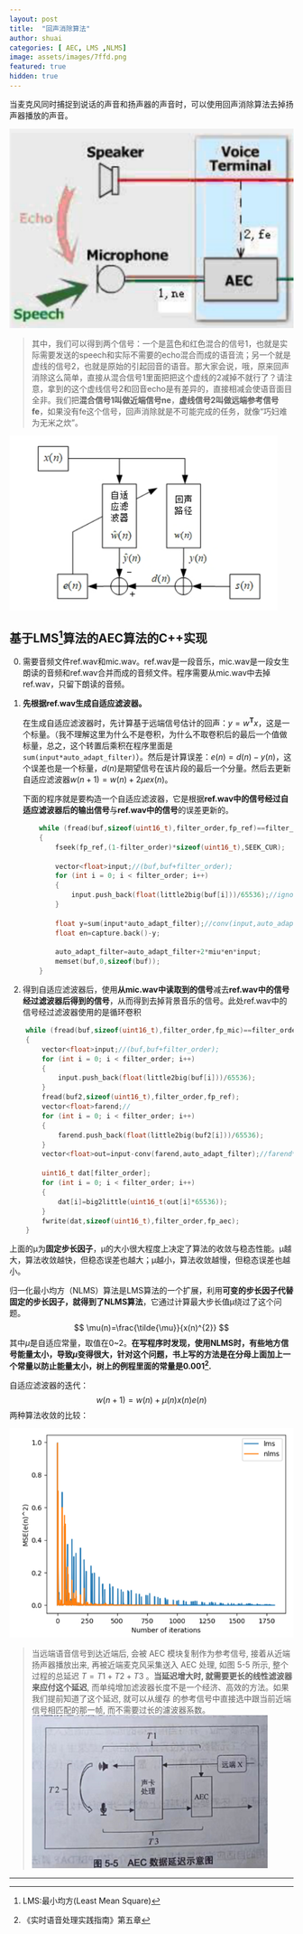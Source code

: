 ```yaml
---
layout: post
title:  "回声消除算法"
author: shuai
categories: [ AEC, LMS ,NLMS]
image: assets/images/7ffd.png
featured: true
hidden: true
---
```


当麦克风同时捕捉到说话的声音和扬声器的声音时，可以使用回声消除算法去掉扬声器播放的声音。

![picture 4](../assets/images/bc8c.png)  
>其中，我们可以得到两个信号：一个是蓝色和红色混合的信号1，也就是实际需要发送的speech和实际不需要的echo混合而成的语音流；另一个就是虚线的信号2，也就是原始的引起回音的语音。那大家会说，哦，原来回声消除这么简单，直接从混合信号1里面把把这个虚线的2减掉不就行了？请注意，拿到的这个虚线信号2和回音echo是有差异的，直接相减会使语音面目全非。我们把**混合信号1叫做近端信号ne**，**虚线信号2叫做远端参考信号fe**，如果没有fe这个信号，回声消除就是不可能完成的任务，就像“巧妇难为无米之炊”。

![picture 5](../assets/images/7ffd.png)  

## 基于LMS[^1]算法的AEC算法的C++实现

0. 需要音频文件ref.wav和mic.wav。ref.wav是一段音乐，mic.wav是一段女生朗读的音频和ref.wav合并而成的音频文件。程序需要从mic.wav中去掉ref.wav，只留下朗读的音频。

1. **先根据ref.wav生成自适应滤波器。**

   在生成自适应滤波器时，先计算基于远端信号估计的回声：$y=w^{\mathbf{T}} x$，这是一个标量。（我不理解这里为什么不是卷积，为什么不取卷积后的最后一个值做标量，总之，这个转置后乘积在程序里面是 `sum(input*auto_adapt_filter)`）。然后是计算误差：$e(n)=d(n)-y(n)$，这个误差也是一个标量，$d(n)$是期望信号在该片段的最后一个分量。然后去更新自适应滤波器$w(n+1)=w(n)+2 \mu e x(n)$。

   下面的程序就是要构造一个自适应滤波器，它是根据**ref.wav中的信号经过自适应滤波器后的输出信号**与**ref.wav中的信号**的误差更新的。

   ```c++
       while (fread(buf,sizeof(uint16_t),filter_order,fp_ref)==filter_order)
       {
           fseek(fp_ref,(1-filter_order)*sizeof(uint16_t),SEEK_CUR);
   
           vector<float>input;//(buf,buf+filter_order);
           for (int i = 0; i < filter_order; i++)
           {
               input.push_back(float(little2big(buf[i]))/65536);//ignore little2big
           }
           
           float y=sum(input*auto_adapt_filter);//conv(input,auto_adapt_filter).back();//
           float en=capture.back()-y;
   
           auto_adapt_filter=auto_adapt_filter+2*miu*en*input;
           memset(buf,0,sizeof(buf));
       }
   ```

   

2. 得到自适应滤波器后，使用**从mic.wav中读取到的信号**减去**ref.wav中的信号经过滤波器后得到的信号**，从而得到去掉背景音乐的信号。此处ref.wav中的信号经过滤波器使用的是循环卷积

```c++
	while (fread(buf,sizeof(uint16_t),filter_order,fp_mic)==filter_order)
    {
        vector<float>input;//(buf,buf+filter_order);
        for (int i = 0; i < filter_order; i++)
        {
            input.push_back(float(little2big(buf[i]))/65536);
        }
        fread(buf2,sizeof(uint16_t),filter_order,fp_ref);
        vector<float>farend;//
        for (int i = 0; i < filter_order; i++)
        {
            farend.push_back(float(little2big(buf2[i]))/65536);
        }
        vector<float>out=input-conv(farend,auto_adapt_filter);//farend*auto_adapt_filter;//

        uint16_t dat[filter_order];
        for (int i = 0; i < filter_order; i++)
        {
            dat[i]=big2little(uint16_t(out[i]*65536));
        }
        fwrite(dat,sizeof(uint16_t),filter_order,fp_aec);
    }
```

上面的μ为**固定步长因子**，μ的大小很大程度上决定了算法的收敛与稳态性能。μ越大，算法收敛越快，但稳态误差也越大；μ越小，算法收敛越慢，但稳态误差也越小。

归一化最小均方（NLMS）算法是LMS算法的一个扩展，利用**可变的步长因子代替固定的步长因子，就得到了NLMS算法**，它通过计算最大步长值μ绕过了这个问题。
$$
\mu(n)=\frac{\tilde{\mu}}{x(n)^{2}}
$$
其中$\tilde{\mu}$是自适应常量，取值在0~2。**在写程序时发现，使用NLMS时，有些地方信号能量太小，导致$\mu$变得很大，针对这个问题，书上写的方法是在分母上面加上一个常量以防止能量太小，树上的例程里面的常量是0.001[^2].**

自适应滤波器的迭代：
$$
w(n+1)=w(n)+\mu(n) x(n) e(n)
$$
两种算法收敛的比较：

![picture 6](../assets/images/1646575048499.png)  


>  当远端语音信号到达近端后, 会被 AEC 模块复制作为参考信号, 接着从近端扬声器播放出来, 再被近端麦克风采集送入 $\mathrm{AEC}$ 处理, 如图 5-5 所示, 整个过程的总延迟 $T=T 1+T 2+T 3$ 。**当延迟增大时, 就需要更长的线性滤波器来应付这个延迟**, 而单纯增加滤波器长度不是一个经济、高效的方法。如果我们提前知道了这个延迟, 就可以从缓存 的参考信号中直接选中跟当前近端信号相匹配的那一帧, 而不需要过长的濾波器系数。
>![picture 3](../assets/images/567f.png)  

---

[^1]: LMS:最小均方(Least Mean Square)

[^2]: 《实时语音处理实践指南》第五章
